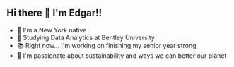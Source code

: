 ## Hi there 👋 I'm Edgar!!

* 🗽 I'm a New York native
* 💼 Studying Data Analytics at Bentley University
* 📚 Right now... I'm working on finishing my senior year strong
* 🌴 I'm passionate about sustainability and ways we can better our planet

<!--
**ecampos123/ecampos123** is a ✨ _special_ ✨ repository because its `README.md` (this file) appears on your GitHub profile.

Here are some ideas to get you started:

- 🔭 I’m currently working on ...
- 🌱 I’m currently learning ...
- 👯 I’m looking to collaborate on ...
- 🤔 I’m looking for help with ...
- 💬 Ask me about ...
- 📫 How to reach me: ...
- 😄 Pronouns: ...
- ⚡ Fun fact: ...
-->
